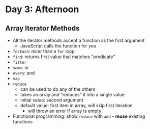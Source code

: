 # Day 3: Afternoon

## Array Iterator Methods

- All the iterator methods accept a function as the first argument
    - JavaScript calls the function for you
- `forEach`: nicer than a `for` loop
- `find`: returns first value that matches "predicate"
- `filter`
- `some`: or
- `every`: and
- `map`
- `reduce`
    - can be used to do any of the others
    - takes an array and "reduces" it into a single value
    - initial value: second argument
    - default value: first item in array, will skip first iteration
        - will throw an error if array is empty
- Functional programming: show `reduce` with `add` - **reuse** existing functions

